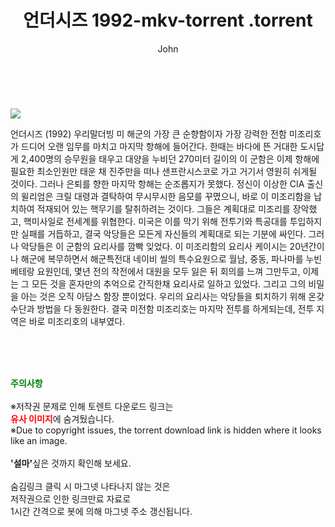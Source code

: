 ﻿---
layout: post
title:  "                   언더시즈 1992-mkv-torrent                .torrent"
author: John
categories: [ 영화 ]
tags: [  ]
image: https://torrentrj57.com/uploadfile/full/46b93226f4c5165e1a18f414124b4d8c1fff8f7d.jpg 
description: "                   언더시즈 1992-mkv-torrent                 torrent 정보 공유"
toc: true
toc_sticky: true
---

<br>
<p><img src="https://torrentrj57.com/uploadfile/full/46b93226f4c5165e1a18f414124b4d8c1fff8f7d.jpg"/></p>
 언더시즈 (1992) 우리말더빙 미 해군의 가장 큰 순향함이자 가장 강력한 전함 미조리호가 드디어 오랜 임무를 마치고 마지막 항해에 들어간다. 한때는 바다에 뜬 거대한 도시답게 2,400명의 승무원을 태우고 대양을 누비던 270미터 길이의 이 군함은 이제 항해에 필요한 최소인원만 태운 채 진주만을 떠나 샌프란시스코로 가고 거기서 영원히 쉬게될 것이다. 그러나 은퇴를 향한 마지막 항해는 순조롭지가 못했다. 정신이 이상한 CIA 출신의 윌리엄은 크릴 대령과 결탁하여 무시무시한 음모를 꾸몄으니, 바로 이 미조리함을 납치하여 적재되어 있는 핵무기를 탈취하려는 것이다. 그들은 계획대로 미조리를 장악했고, 핵미사일로 전세계를 위협한다. 미국은 이를 막기 위해 전투기와 특공대를 투입하지만 실패를 거듭하고, 결국 악당들은 모든게 자신들의 계획대로 되는 기분에 싸인다. 그러나 악당들은 이 군함의 요리사를 깜빡 잊었다. 이 미조리함의 요리사 케이시는 20년간이나 해군에 복무하면서 해군특전대 네이비 씰의 특수요원으로 월남, 중동, 파나마를 누빈 베테랑 요원인데, 몇년 전의 작전에서 대원을 모두 잃은 뒤 회의를 느껴 그만두고, 이제는 그 모든 것을 혼자만의 추억으로 간직한채 요리사로 일하고 있었다. 그리고 그의 비밀을 아는 것은 오직 아담스 함장 뿐이었다. 우리의 요리사는 악당들을 퇴치하기 위해 온갖 수단과 방법을 다 동원한다. 결국 미전함 미조리호는 마지막 전투를 하게되는데, 전투 지역은 바로 미조리호의 내부였다. 
    
<br><br><br>
<p data-ke-size="size16"><b><span style="color: green;">주의사항</span></b><br /><br />※저작권 문제로 인해 토렌트 다운로드 링크는<br /><b><span style="color: red;">유사 이미지</span></b>에 숨겨뒀습니다.<br />※Due to copyright issues, the torrent download link is hidden where it looks like an image.<br /><br /><b>'설마'</b>싶은 것까지 확인해 보세요.<br /><br />숨김링크 클릭 시 마그넷 나타나지 않는 것은<br />저작권으로 인한 링크만료 자료로<br />1시간 간격으로 봇에 의해 마그넷 주소 갱신됩니다.</p>
